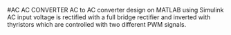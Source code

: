 #AC AC CONVERTER
AC to AC converter design on MATLAB using Simulink AC input voltage is rectified with a full bridge rectifier and inverted with thyristors which are controlled with two different PWM signals.
